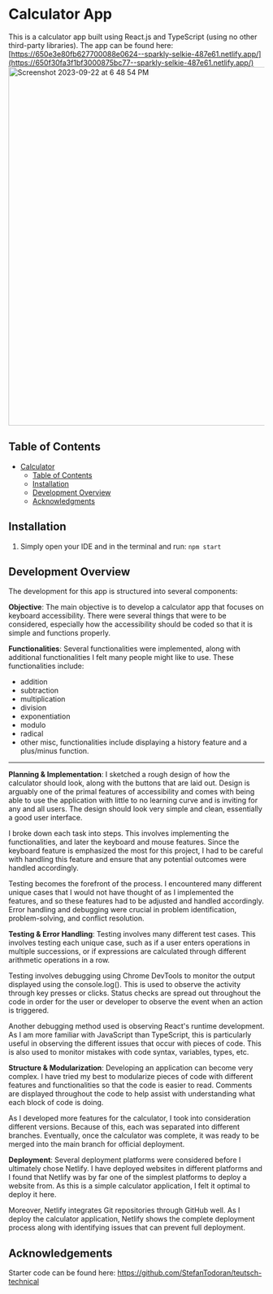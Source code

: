 # Calculator App
This is a calculator app built using React.js and TypeScript (using no other third-party libraries). 
The app can be found here: [https://650e3e80fb627700088e0624--sparkly-selkie-487e61.netlify.app/](https://650f30fa3f1bf3000875bc77--sparkly-selkie-487e61.netlify.app/)
<img width="705" alt="Screenshot 2023-09-22 at 6 48 54 PM" src="https://github.com/dianna-SE/calculator-app/assets/97206862/08993a53-a85d-4453-9fda-c381ea5d73f9">


## Table of Contents

- [Calculator](#Calculator)
  - [Table of Contents](#table-of-contents)
  - [Installation](#installation)
  - [Development Overview](#deployment-overview)
  - [Acknowledgments](#acknowledgments)


## Installation
1. Simply open your IDE and in the terminal and run:
```npm start```

## Development Overview

The development for this app is structured into several components:

**Objective**:
The main objective is to develop a calculator app that focuses on keyboard accessibility. There were several things that were to be considered, especially how the accessibility should be coded so that it is simple and functions properly.

**Functionalities**:
Several functionalities were implemented, along with additional functionalities I felt many people might like to use. These functionalities include:
* addition
* subtraction
* multiplication
* division
* exponentiation
* modulo
* radical
* other misc, functionalities include displaying a history feature and a plus/minus function.
  
---
**Planning & Implementation**:
I sketched a rough design of how the calculator should look, along with the buttons that are laid out. Design is arguably one of the primal features of accessibility and comes with being able to use the application with little to no learning curve and is inviting for any and all users. The design should look very simple and clean, essentially a good user interface.

I broke down each task into steps. This involves implementing the functionalities, and later the keyboard and mouse features. Since the keyboard feature is emphasized the most for this project, I had to be careful with handling this feature and ensure that any potential outcomes were handled accordingly.

Testing becomes the forefront of the process. I encountered many different unique cases that I would not have thought of as I implemented the features, and so these features had to be adjusted and handled accordingly. Error handling and debugging were crucial in problem identification, problem-solving, and conflict resolution.
  
**Testing & Error Handling**:
Testing involves many different test cases. This involves testing each unique case, such as if a user enters operations in multiple successions, or if expressions are calculated through different arithmetic operations in a row.

Testing involves debugging using Chrome DevTools to monitor the output displayed using the console.log(). This is used to observe the activity through key presses or clicks. Status checks are spread out throughout the code in order for the user or developer to observe the event when an action is triggered.

Another debugging method used is observing React's runtime development. As I am more familiar with JavaScript than TypeScript, this is particularly useful in observing the different issues that occur with pieces of code. This is also used to monitor mistakes with code syntax, variables, types, etc.

**Structure & Modularization**:
Developing an application can become very complex. I have tried my best to modularize pieces of code with different features and functionalities so that the code is easier to read. Comments are displayed throughout the code to help assist with understanding what each block of code is doing.

As I developed more features for the calculator, I took into consideration different versions. Because of this, each was separated into different branches. Eventually, once the calculator was complete, it was ready to be merged into the main branch for official deployment.

**Deployment**:
Several deployment platforms were considered before I ultimately chose Netlify. I have deployed websites in different platforms and I found that Netlify was by far one of the simplest platforms to deploy a website from. As this is a simple calculator application, I felt it optimal to deploy it here.

Moreover, Netlify integrates Git repositories through GitHub well. As I deploy the calculator application, Netlify shows the complete deployment process along with identifying issues that can prevent full deployment.


## Acknowledgements
Starter code can be found here:
https://github.com/StefanTodoran/teutsch-technical
